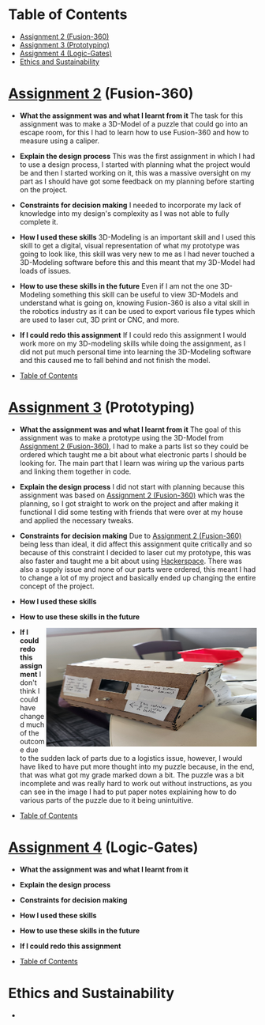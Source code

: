 <a name="Table-of-Contents"></a>
# Table of Contents
  * [Assignment 2 (Fusion-360)](#Assignment-2)
  * [Assignment 3 (Prototyping)](#Assignment-3)
  * [Assignment 4 (Logic-Gates)](#Assignment-4)
  * [Ethics and Sustainability](#Ethics-and-Sustainability)

<a name="Assignment-2"></a>
# [Assignment 2](https://docs.google.com/document/d/1LIhUYkaf867kwXQBt9mHuq_mbfdXFZp5bEwa1eQIe9M/edit?usp=sharing) (Fusion-360)
  * **What the assignment was and what I learnt from it** The task for this assignment was to make a 3D-Model of a puzzle that could go into an escape room, for this I had to learn how to use Fusion-360 and how to measure using a caliper.
    
  * **Explain the design process** This was the first assignment in which I had to use a design process, I started with planning what the project would be and then I started working on it, this was a massive oversight on my part as I should have got some feedback on my planning before starting on the project.
    
  * **Constraints for decision making** I needed to incorporate my lack of knowledge into my design's complexity as I was not able to fully complete it. 
    
  * **How I used these skills** 3D-Modeling is an important skill and I used this skill to get a digital, visual representation of what my prototype was going to look like, this skill was very new to me as I had never touched a 3D-Modeling software before this and this meant that my 3D-Model had loads of issues.
    
  * **How to use these skills in the future** Even if I am not the one 3D-Modeling something this skill can be useful to view 3D-Models and understand what is going on, knowing Fusion-360 is also a vital skill in the robotics industry as it can be used to export various file types which are used to laser cut, 3D print or CNC, and more.
    
  * **If I could redo this assignment** If I could redo this assignment I would work more on my 3D-modeling skills while doing the assignment, as I did not put much personal time into learning the 3D-Modeling software and this caused me to fall behind and not finish the model.

  * [Table of Contents](#Table-of-Contents)
    
<a name="Assignment-3"></a>
# [Assignment 3](https://docs.google.com/document/d/1Jk0fSGwwOLpr9i07WvMMjKFnM6h-2lXJJdnnV7qE2yY/edit?usp=sharing) (Prototyping)
  * **What the assignment was and what I learnt from it** The goal of this assignment was to make a prototype using the 3D-Model from [Assignment 2 (Fusion-360)](#Assignment-2), I had to make a parts list so they could be ordered which taught me a bit about what electronic parts I should be looking for. The main part that I learn was wiring up the various parts and linking them together in code.
    
  * **Explain the design process** I did not start with planning because this assignment was based on [Assignment 2 (Fusion-360)](#Assignment-2) which was the planning, so I got straight to work on the project and after making it functional I did some testing with friends that were over at my house and applied the necessary tweaks.
    
  * **Constraints for decision making** Due to [Assignment 2 (Fusion-360)](#Assignment-2) being less than ideal, it did affect this assignment quite critically and so because of this constraint I decided to laser cut my prototype, this was also faster and taught me a bit about using [Hackerspace](https://boxes.hackerspace-bamberg.de/Console2?language=en). There was also a supply issue and none of our parts were ordered, this meant I had to change a lot of my project and basically ended up changing the entire concept of the project.
    
  * **How I used these skills** 
    
  * **How to use these skills in the future**
    
  * <a href="url"><img src="robotics evidence.jpg" align="right" height="240" width="427" ></a> **If I could redo this assignment** I don't think I could have changed much of the outcome due to the sudden lack of parts due to a logistics issue, however, I would have liked to have put more thought into my puzzle because, in the end, that was what got my grade marked down a bit. The puzzle was a bit incomplete and was really hard to work out without instructions, as you can see in the image I had to put paper notes explaining how to do various parts of the puzzle due to it being unintuitive.
    
  * [Table of Contents](#Table-of-Contents)

<a name="Assignment-4"></a>
# [Assignment 4]() (Logic-Gates)
  * **What the assignment was and what I learnt from it**
    
  * **Explain the design process**
    
  * **Constraints for decision making**
    
  * **How I used these skills**
    
  * **How to use these skills in the future**
    
  * **If I could redo this assignment**
    
  * [Table of Contents](#Table-of-Contents)

<a name="Ethics-and-Sustainability"></a>
# Ethics and Sustainability
  * 
